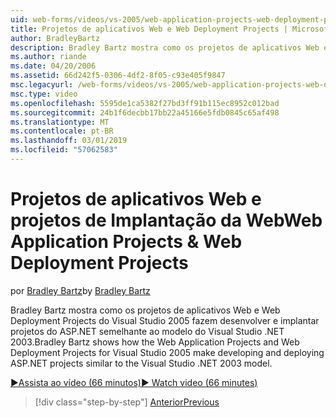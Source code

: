 ```yaml
---
uid: web-forms/videos/vs-2005/web-application-projects-web-deployment-projects
title: Projetos de aplicativos Web e Web Deployment Projects | Microsoft Docs
author: BradleyBartz
description: Bradley Bartz mostra como os projetos de aplicativos Web e Web Deployment Projects do Visual Studio 2005 tornam desenvolvendo e implantando simila de projetos do ASP.NET...
ms.author: riande
ms.date: 04/20/2006
ms.assetid: 66d242f5-0306-4df2-8f05-c93e405f9847
msc.legacyurl: /web-forms/videos/vs-2005/web-application-projects-web-deployment-projects
msc.type: video
ms.openlocfilehash: 5595de1ca5382f27bd3ff91b115ec8952c012bad
ms.sourcegitcommit: 24b1f6decbb17bb22a45166e5fdb0845c65af498
ms.translationtype: MT
ms.contentlocale: pt-BR
ms.lasthandoff: 03/01/2019
ms.locfileid: "57062583"
---
```

<a name="web-application-projects--web-deployment-projects"></a><span data-ttu-id="a0f1c-103">Projetos de aplicativos Web e projetos de Implantação da Web</span><span class="sxs-lookup"><span data-stu-id="a0f1c-103">Web Application Projects & Web Deployment Projects</span></span>
====================
<span data-ttu-id="a0f1c-104">por [Bradley Bartz](https://github.com/BradleyBartz)</span><span class="sxs-lookup"><span data-stu-id="a0f1c-104">by [Bradley Bartz](https://github.com/BradleyBartz)</span></span>

<span data-ttu-id="a0f1c-105">Bradley Bartz mostra como os projetos de aplicativos Web e Web Deployment Projects do Visual Studio 2005 fazem desenvolver e implantar projetos do ASP.NET semelhante ao modelo do Visual Studio .NET 2003.</span><span class="sxs-lookup"><span data-stu-id="a0f1c-105">Bradley Bartz shows how the Web Application Projects and Web Deployment Projects for Visual Studio 2005 make developing and deploying ASP.NET projects similar to the Visual Studio .NET 2003 model.</span></span>

[<span data-ttu-id="a0f1c-106">&#9654;Assista ao vídeo (66 minutos)</span><span class="sxs-lookup"><span data-stu-id="a0f1c-106">&#9654; Watch video (66 minutes)</span></span>](https://channel9.msdn.com/Blogs/ASP-NET-Site-Videos/web-application-projects-web-deployment-projects)

> [!div class="step-by-step"]
> [<span data-ttu-id="a0f1c-107">Anterior</span><span class="sxs-lookup"><span data-stu-id="a0f1c-107">Previous</span></span>](web-deployment-projects.md)

